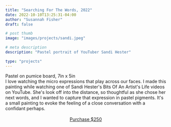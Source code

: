 ```yaml
---
title: "Searching For The Words, 2022"
date: 2022-10-10T13:25:31-04:00
author: "Susannah Fisher"
draft: false

# post thumb
image: "images/projects/sandi.jpeg"

# meta description
description: "Pastel portrait of YouTuber Sandi Hester"

type: "projects"
---
```


<figcaption>Pastel on pumice board, 7in x 5in</figcaption>
I love watching the micro expressions that play across our faces. I made this painting while watching one of Sandi Hester's Bits Of An Artist's Life videos on YouTube. She's look off into the distance, so thoughtful as she chose her next words, and I wanted to capture that expression in pastel pigments.  It's a small painting to evoke the feeling of a close conversation with a confidant perhaps.<br>

<br>
<center><a href="https://buy.stripe.com/8wM2ar66tfEKcpicMO" class="btn btn-outline-primary" target="_blank">Purchase $250</a></center>

